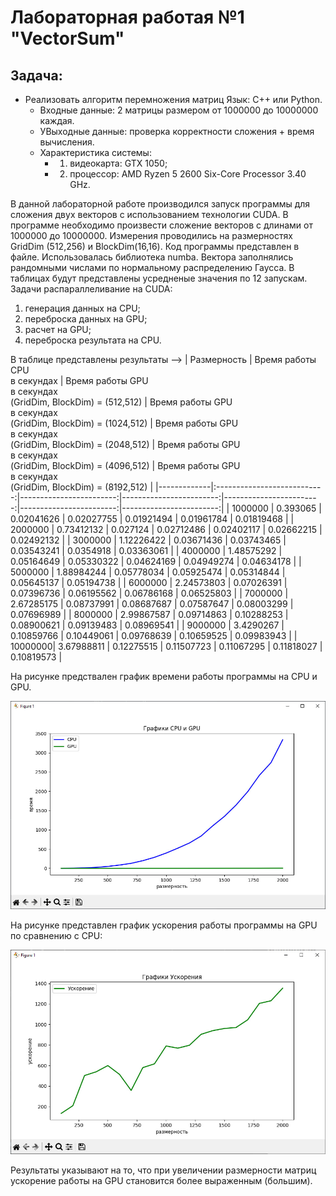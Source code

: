 # Лабораторная работая №1 "VectorSum"
## Задача: 
- Реализовать алгоритм перемножения матриц Язык: C++ или Python.<br />
    - Входные данные: 2 матрицы размером от 1000000 до 10000000 каждая.<br />
    - УВыходные данные: проверка корректности сложения + время вычисления.
    - Характеристика системы: 
        - 1. видеокарта: GTX 1050;
        - 2. процессор: AMD Ryzen 5 2600 Six-Core Processor 3.40 GHz. 

В данной лабораторной работе производился запуск программы для сложения двух векторов с использованием технологии CUDA. В программе необходимо произвести сложение векторов с длинами от 1000000 до 10000000. Измерения проводились на размерностях GridDim (512,256) и BlockDim(16,16). Код программы представлен в файле. Использовалась библиотека numba. Вектора заполнялись рандомными числами по нормальному распределению Гаусса. В таблицах будут представлены усредненые значения по 12 запускам.<br />
Задачи распараллеливание на CUDA:
1. генерация данных на CPU;
2. переброска данных на GPU;
3. расчет на GPU;
4. переброска результата на CPU.   

В таблице представлены результаты -->
| Размерность | Время работы CPU <br /> в секундах | Время работы GPU <br /> в секундах <br /> (GridDim, BlockDim) = (512,512) | Время работы GPU <br /> в секундах <br /> (GridDim, BlockDim) = (1024,512) | Время работы GPU <br /> в секундах <br /> (GridDim, BlockDim) = (2048,512) | Время работы GPU <br /> в секундах <br /> (GridDim, BlockDim) = (4096,512) | Время работы GPU <br /> в секундах <br /> (GridDim, BlockDim) = (8192,512) |
|-------------|:---------------------------:|------------------------:|------------------------:|------------------------:|------------------------:|------------------------:|
| 1000000 | 0.393065   | 0.02041626 | 0.02027755 | 0.01921494 | 0.01961784 | 0.01819468 |
| 2000000 | 0.73412132 | 0.027124   | 0.02712486 | 0.02402117 | 0.02662215 | 0.02492132 |
| 3000000 | 1.12226422 | 0.03671436 | 0.03743465 | 0.03543241 | 0.0354918  | 0.03363061 |
| 4000000 | 1.48575292 | 0.05164649 | 0.05330322 | 0.04624169 | 0.04949274 | 0.04634178 |
| 5000000 | 1.88984244 | 0.05778034 | 0.05925474 | 0.05314844 | 0.05645137 | 0.05194738 |
| 6000000 | 2.24573803 | 0.07026391 | 0.07396736 | 0.06195562 | 0.06786168 | 0.06525803 |
| 7000000 | 2.67285175 | 0.08737991 | 0.08687687 | 0.07587647 | 0.08003299 | 0.07696989 |
| 8000000 | 2.99867587 | 0.09714863 | 0.10288253 | 0.08900621 | 0.09139483 | 0.08969541 |
| 9000000 | 3.4290267  | 0.10859766 | 0.10449061 | 0.09768639 | 0.10659525 | 0.09983943 |
| 10000000| 3.67988811 | 0.12275515 | 0.11507723 | 0.11067295 | 0.11818027 | 0.10819573 |



На рисунке предствален график времени работы программы на CPU и GPU. 

![График](https://github.com/BandooSs/my_HPC-Samara/blob/main/LR_1/Время_CPU_GPU.jpg)

На рисунке представлен график ускорения работы программы на GPU по сравнению с CPU:

![График](https://github.com/BandooSs/my_HPC-Samara/blob/main/LR_1/Ускорение.jpg)

Результаты указывают на то, что при увеличении размерности матриц ускорение работы на GPU становится более выраженным (большим).  

